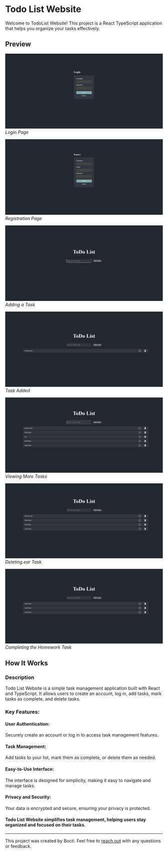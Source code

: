 # Todo List Website

Welcome to TodoList Website! This project is a React TypeScript application that helps you organize your tasks effectively.

## Preview

![Login](preview/login.png)
*Login Page*

![Register](preview/register.png)
*Registration Page*

![Add Task](preview/add-task.png)
*Adding a Task*

![Added Task](preview/task-added.png)
*Task Added*

![More Tasks](preview/more-tasks.png)
*Viewing More Tasks*

![Delete Task](preview/delete-task.png)
*Deleting ear Task*

![Complete Task](preview/complete-task.png)
*Completing the Homework Task*

## How It Works
### Description
Todo List Website is a simple task management application built with React and TypeScript. It allows users to create an account, log in, add tasks, mark tasks as complete, and delete tasks.

### Key Features:
#### User Authentication:
Securely create an account or log in to access task management features.

#### Task Management:
Add tasks to your list, mark them as complete, or delete them as needed.

#### Easy-to-Use Interface:
The interface is designed for simplicity, making it easy to navigate and manage tasks.

#### Privacy and Security:
Your data is encrypted and secure, ensuring your privacy is protected.

#### Todo List Website simplifies task management, helping users stay organized and focused on their tasks.
------------------------------------------------------------------------------------------------------------------------------------------------------------------------------------------------------------------------

This project was created by Bocti. Feel free to [reach out](bacter.cris1@gmail.com) with any questions or feedback.
